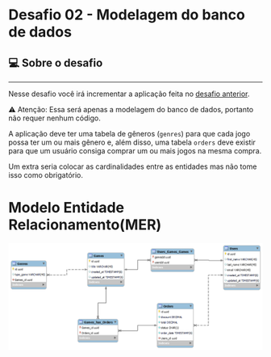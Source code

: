 # Desafio 02 - Modelagem do banco de dados

## :computer: Sobre o desafio

<hr>

Nesse desafio você irá incrementar a aplicação feita no [desafio anterior](https://github.com/vitorgaletti/ignite-nodejs-database-queries).

<aside>
⚠️ Atenção: Essa será apenas a modelagem do banco de dados, portanto não requer nenhum código.

</aside>

A aplicação deve ter uma tabela de gêneros (`genres`) para que cada jogo possa ter um ou mais gênero e, além disso, uma tabela `orders` deve existir para que um usuário consiga comprar um ou mais jogos na mesma compra.

Um extra seria colocar as cardinalidades entre as entidades mas não tome isso como obrigatório.

# Modelo Entidade Relacionamento(MER)

![Modelo Entidade Relacionamento](mer.png)
